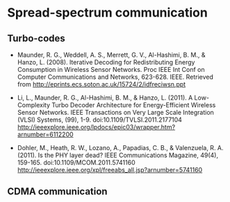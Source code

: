 # Spread-spectrum communication #

## Turbo-codes ##

  * Maunder, R. G., Weddell, A. S., Merrett, G. V., Al-Hashimi, B. M., & Hanzo, L. (2008). Iterative Decoding for Redistributing Energy Consumption in Wireless Sensor Networks. Proc IEEE Int Conf on Computer Communications and Networks, 623-628. IEEE. Retrieved from http://eprints.ecs.soton.ac.uk/15724/2/idfreciwsn.ppt

  * Li, L., Maunder, R. G., Al-Hashimi, B. M., & Hanzo, L. (2011). A Low-Complexity Turbo Decoder Architecture for Energy-Efficient Wireless Sensor Networks. IEEE Transactions on Very Large Scale Integration (VLSI) Systems, (99), 1-9. doi:10.1109/TVLSI.2011.2177104 http://ieeexplore.ieee.org/lpdocs/epic03/wrapper.htm?arnumber=6112200

  * Dohler, M., Heath, R. W., Lozano, A., Papadias, C. B., & Valenzuela, R. A. (2011). Is the PHY layer dead? IEEE Communications Magazine, 49(4), 159-165. doi:10.1109/MCOM.2011.5741160 http://ieeexplore.ieee.org/xpl/freeabs_all.jsp?arnumber=5741160


## CDMA communication ##